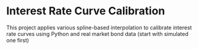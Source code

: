 # Interest Rate Curve Calibration
This project applies various spline-based interpolation to calibrate interest rate curves using Python and real market bond data (start with simulated one first)